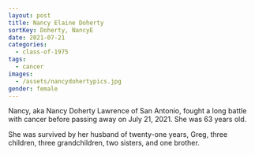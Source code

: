 ```yaml
---
layout: post
title: Nancy Elaine Doherty
sortKey: Doherty, NancyE
date: 2021-07-21
categories:
  - class-of-1975
tags:
  - cancer
images:
  - /assets/nancydohertypics.jpg
gender: female
---
```

Nancy, aka Nancy Doherty Lawrence of San Antonio, fought a long battle with cancer before passing away on July 21, 2021. She was 63 years old. 

She was survived by her husband of twenty-one years, Greg, three children, three grandchildren, two sisters, and one brother.